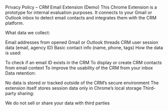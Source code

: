 Privacy Policy – CRM Email Extension (Demo)
This Chrome Extension is a prototype for internal evaluation purposes. It connects to your Gmail or Outlook inbox to detect email contacts and integrates them with the CRM platform.

What data we collect:

Email addresses from opened Gmail or Outlook threads
CRM user session data (email, agency ID)
Basic contact info (name, phone, tags)
How the data is used:

To check if an email ID exists in the CRM
To display or create CRM contacts from email context
To improve the usability of the CRM from your inbox
Data retention:

No data is stored or tracked outside of the CRM’s secure environment
The extension itself stores session data only in Chrome’s local storage
Third-party sharing:

We do not sell or share your data with third parties
